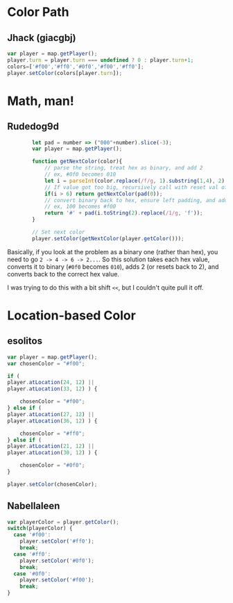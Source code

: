 
# Color Path
## Jhack (giacgbj)

```javascript
var player = map.getPlayer();
player.turn = player.turn === undefined ? 0 : player.turn+1;
colors=['#f00','#ff0','#0f0','#f00','#ff0'];
player.setColor(colors[player.turn]);
```

# Math, man!
## Rudedog9d

```js
        let pad = number => ("000"+number).slice(-3);
        var player = map.getPlayer();

        function getNextColor(color){
        	// parse the string, treat hex as binary, and add 2
            // ex, #0f0 becomes 010
        	let i = parseInt(color.replace(/f/g, 1).substring(1,4), 2) + 2;
            // If value got too big, recursively call with reset val of 0
            if(i > 6) return getNextColor(pad(0));
            // convert binary back to hex, ensure left padding, and add #
            // ex, 100 becomes #f00
            return '#' + pad(i.toString(2).replace(/1/g, 'f'));
        }

        // Set next color
        player.setColor(getNextColor(player.getColor()));
```

Basically, if you look at the problem as a binary one (rather than hex), you need to go `2 -> 4 -> 6 -> 2...`. So this solution takes each hex value, converts it to binary (`#0f0` becomes `010`), adds 2 (or resets back to 2), and converts back to the correct hex value.

I was trying to do this with a bit shift `<<`, but I couldn't quite pull it off.

# Location-based Color
## esolitos
```javascript
var player = map.getPlayer();
var chosenColor = "#f00";

if (
player.atLocation(24, 12) ||
player.atLocation(33, 12) ) {

    chosenColor = "#f00";
} else if (
player.atLocation(27, 12) ||
player.atLocation(36, 12) ) {

    chosenColor = "#ff0";
} else if (
player.atLocation(21, 12) ||
player.atLocation(30, 12) ) {

    chosenColor = "#0f0";
}

player.setColor(chosenColor);

```
## Nabellaleen
```javascript
var playerColor = player.getColor();
switch(playerColor) {
  case '#f00':
    player.setColor('#ff0');
    break;
  case '#ff0':
    player.setColor('#0f0');
    break;
  case '#0f0':
    player.setColor('#f00');
    break;
}
```
